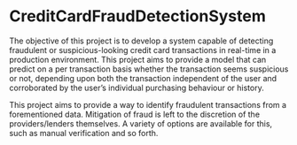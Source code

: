 # CreditCardFraudDetectionSystem

The objective of this project is to develop a system capable of detecting fraudulent or suspicious-looking credit card transactions in real-time in a production environment. This project aims to provide a model that can predict on a per transaction basis whether the transaction seems suspicious or not, depending upon both the transaction independent of the user and corroborated by the user’s individual purchasing behaviour or history. 
 
This project aims to provide a way to identify fraudulent transactions from a forementioned data. Mitigation of fraud is left to the discretion of the providers/lenders themselves. A variety of options are available for this, such as manual verification and so forth. 

